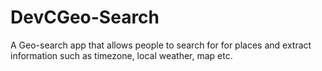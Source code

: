 # DevCGeo-Search
A Geo-search app that allows people to search for for places and extract information such as timezone, local weather, map etc.
